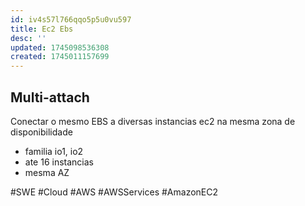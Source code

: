 ```yaml
---
id: iv4s57l766qqo5p5u0vu597
title: Ec2 Ebs
desc: ''
updated: 1745098536308
created: 1745011157699
---
```


## Multi-attach

Conectar o mesmo EBS a diversas instancias ec2 na mesma zona de disponibilidade

- familia io1, io2
- ate 16 instancias
- mesma AZ

#SWE #Cloud #AWS #AWSServices #AmazonEC2
